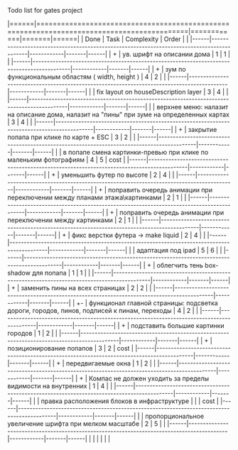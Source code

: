 Todo list for gates project

|======|===========================================================================================|============|=======|======|
| Done |                                            Task                                           | Complexity | Order |      |
|------|-------------------------------------------------------------------------------------------|------------|-------|------|
| +    | ув. шрифт на описании дома                                                                |          1 |     1 |      |
|------|-------------------------------------------------------------------------------------------|------------|-------|------|
| +    | зум по функциональным областям ( width, height )                                          |          4 |     2 |      |
|------|-------------------------------------------------------------------------------------------|------------|-------|------|
|      | fix layout on houseDescription layer                                                      |          3 |     4 |      |
|------|-------------------------------------------------------------------------------------------|------------|-------|------|
|      | верхнее меню: налазит на описание дома, налазит на "пины" при зуме на определенных картах |          3 |     4 |      |
|------|-------------------------------------------------------------------------------------------|------------|-------|------|
| +    | закрытие попапа при клике по карте + ESC                                                  |          3 |     2 |      |
|------|-------------------------------------------------------------------------------------------|------------|-------|------|
|      | в попапе смена картинки-превью при клике по маленьким фотографиям                         |          4 |     5 | cost |
|------|-------------------------------------------------------------------------------------------|------------|-------|------|
| +    | уменьшить футер по высоте                                                                 |          2 |     4 |      |
|------|-------------------------------------------------------------------------------------------|------------|-------|------|
| +    | поправить очередь анимации при переключении между планами этажа\картинками                |          2 |     1 |      |
|------|-------------------------------------------------------------------------------------------|------------|-------|------|
| +    | поправить очередь анимации при переключении между картинками                              |          2 |     1 |      |
|------|-------------------------------------------------------------------------------------------|------------|-------|------|
| +    | фикс верстки футера -> make liquid                                                        |          2 |     4 |      |
|------|-------------------------------------------------------------------------------------------|------------|-------|------|
|      | адаптация под ipad                                                                        |          5 |     6 |      |
|------|-------------------------------------------------------------------------------------------|------------|-------|------|
| +    | облегчить тень box-shadow для попапа                                                      |          1 |     1 |      |
|------|-------------------------------------------------------------------------------------------|------------|-------|------|
| +    | заменить пины на всех страницах                                                           |          2 |     2 |      |
|------|-------------------------------------------------------------------------------------------|------------|-------|------|
| +\-  | функционал главной страницы: подсветка дороги, городов, пинов, подписей к пинам, переходы |          4 |     2 |      |
|------|-------------------------------------------------------------------------------------------|------------|-------|------|
| +    | подставить большие картинки городов                                                       |          1 |     2 |      |
|------|-------------------------------------------------------------------------------------------|------------|-------|------|
| +    | позиционирование попапов                                                                  |          3 |     2 | cost |
|------|-------------------------------------------------------------------------------------------|------------|-------|------|
| +    | передвигаемые окна                                                                        |          1 |     2 |      |
|------|-------------------------------------------------------------------------------------------|------------|-------|------|
| +    | Компас не должен уходить за пределы видимости на внутренних                               |          1 |     4 |  |
|------|-------------------------------------------------------------------------------------------|------------|-------|------|
|      | правка расположения блоков в инфраструктуре                                               |            |       | cost |
|------|-------------------------------------------------------------------------------------------|------------|-------|------|
|      | пропорциональное увеличение шрифта при мелком масштабе                                    |          2 |     5 |      |
|------|-------------------------------------------------------------------------------------------|------------|-------|------|
|      |                                                                                           |            |       |      |
